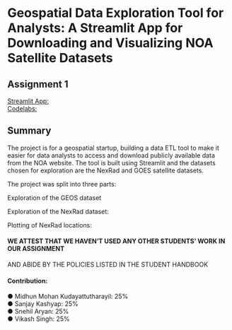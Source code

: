 # Geospatial Data Exploration Tool for Analysts: A Streamlit App for Downloading and Visualizing NOA Satellite Datasets
## Assignment 1

[Streamlit App:](https://mi6daas.streamlit.app) <br>
[Codelabs:](https://codelabs-preview.appspot.com/?file_id=1LlSUQF9Ixa4IFk45f9_GD6jMIE73DX39n7bGfjhB7JY#0)

## Summary 
The project is for a geospatial startup, building a data ETL tool to make it easier for data analysts to access and download publicly available data from the NOA website. The tool is built using Streamlit and the datasets chosen for exploration are the NexRad and GOES satellite datasets.

The project was split into three parts:

Exploration of the GEOS dataset

Exploration of the NexRad dataset:

Plotting of NexRad locations:


#### WE ATTEST THAT WE HAVEN’T USED ANY OTHER STUDENTS’ WORK IN OUR ASSIGNMENT
AND ABIDE BY THE POLICIES LISTED IN THE STUDENT HANDBOOK
#### Contribution: <br>
● Midhun Mohan Kudayattutharayil: 25% <br>
● Sanjay Kashyap: 25% <br>
● Snehil Aryan: 25% <br>
● Vikash Singh: 25% <br>


